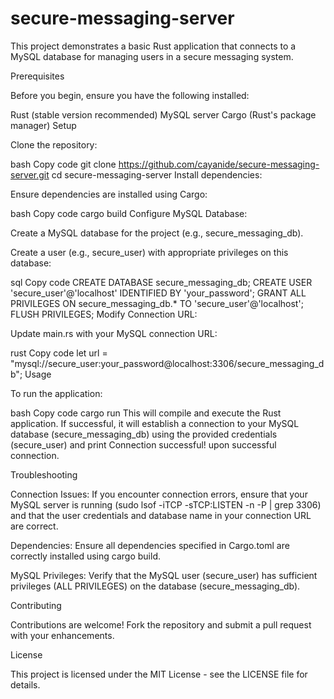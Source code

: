 # secure-messaging-server
This project demonstrates a basic Rust application that connects to a MySQL database for managing users in a secure messaging system.

Prerequisites

Before you begin, ensure you have the following installed:

Rust (stable version recommended)
MySQL server
Cargo (Rust's package manager)
Setup

Clone the repository:

bash
Copy code
git clone https://github.com/cayanide/secure-messaging-server.git
cd secure-messaging-server
Install dependencies:

Ensure dependencies are installed using Cargo:

bash
Copy code
cargo build
Configure MySQL Database:

Create a MySQL database for the project (e.g., secure_messaging_db).

Create a user (e.g., secure_user) with appropriate privileges on this database:

sql
Copy code
CREATE DATABASE secure_messaging_db;
CREATE USER 'secure_user'@'localhost' IDENTIFIED BY 'your_password';
GRANT ALL PRIVILEGES ON secure_messaging_db.* TO 'secure_user'@'localhost';
FLUSH PRIVILEGES;
Modify Connection URL:

Update main.rs with your MySQL connection URL:

rust
Copy code
let url = "mysql://secure_user:your_password@localhost:3306/secure_messaging_db";
Usage

To run the application:

bash
Copy code
cargo run
This will compile and execute the Rust application. If successful, it will establish a connection to your MySQL database (secure_messaging_db) using the provided credentials (secure_user) and print Connection successful! upon successful connection.

Troubleshooting

Connection Issues:
If you encounter connection errors, ensure that your MySQL server is running (sudo lsof -iTCP -sTCP:LISTEN -n -P | grep 3306) and that the user credentials and database name in your connection URL are correct.

Dependencies:
Ensure all dependencies specified in Cargo.toml are correctly installed using cargo build.

MySQL Privileges:
Verify that the MySQL user (secure_user) has sufficient privileges (ALL PRIVILEGES) on the database (secure_messaging_db).

Contributing

Contributions are welcome! Fork the repository and submit a pull request with your enhancements.

License

This project is licensed under the MIT License - see the LICENSE file for details.
